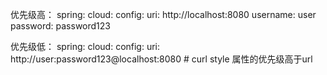 优先级高：
spring:
  cloud:
    config:
      uri: http://localhost:8080
      username: user
      password: password123
      
优先级低：
spring:
  cloud:
    config:
      uri: http://user:password123@localhost:8080   # curl style   属性的优先级高于url
